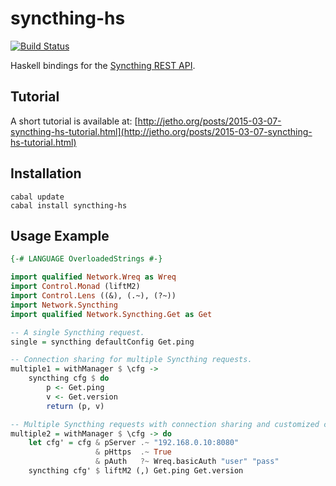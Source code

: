
syncthing-hs 
============

[![Build Status](https://travis-ci.org/jetho/syncthing-hs.svg?branch=master)](https://travis-ci.org/jetho/syncthing-hs)

Haskell bindings for the [Syncthing REST API](https://github.com/syncthing/syncthing/wiki/REST-Interface).

Tutorial
--------

A short tutorial is available at: 
[http://jetho.org/posts/2015-03-07-syncthing-hs-tutorial.html](http://jetho.org/posts/2015-03-07-syncthing-hs-tutorial.html)


Installation
------------

    cabal update
    cabal install syncthing-hs

Usage Example
-------------

``` haskell
{-# LANGUAGE OverloadedStrings #-}

import qualified Network.Wreq as Wreq
import Control.Monad (liftM2)
import Control.Lens ((&), (.~), (?~))
import Network.Syncthing
import qualified Network.Syncthing.Get as Get

-- A single Syncthing request.
single = syncthing defaultConfig Get.ping

-- Connection sharing for multiple Syncthing requests.
multiple1 = withManager $ \cfg ->
    syncthing cfg $ do
        p <- Get.ping
        v <- Get.version
        return (p, v)

-- Multiple Syncthing requests with connection sharing and customized configuration.
multiple2 = withManager $ \cfg -> do
    let cfg' = cfg & pServer .~ "192.168.0.10:8080"
                   & pHttps  .~ True
                   & pAuth   ?~ Wreq.basicAuth "user" "pass"
    syncthing cfg' $ liftM2 (,) Get.ping Get.version
```

